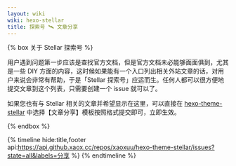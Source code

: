```yaml
---
layout: wiki
wiki: hexo-stellar
title: 探索号 🛰️ 文章分享
---
```


{% box 关于 Stellar 探索号 %}

用户遇到问题第一步应该是查找官方文档，但是官方文档未必能够面面俱到，尤其是一些 DIY 方面的内容，这时候如果能有一个入口列出相关外站文章的话，对用户来说会非常有帮助，于是「Stellar 探索号」应运而生。任何人都可以很方便地提交文章到这个列表，只需要创建一个 issue 就可以了。

如果您也有与 Stellar 相关的文章并希望显示在这里，可以直接在 [hexo-theme-stellar](https://github.com/xaoxuu/hexo-theme-stellar/issues/new/choose) 中选择【文章分享】模板按照格式提交即可，立即生效。

{% endbox %}

{% timeline hide:title,footer api:https://api.github.xaox.cc/repos/xaoxuu/hexo-theme-stellar/issues?state=all&labels=分享 %}
{% endtimeline %}
